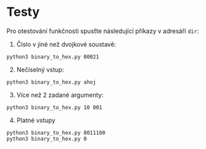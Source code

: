 # Testy

Pro otestování funkčnosti spusťte následující příkazy v adresáři `dir`:

1. Číslo v jiné než dvojkové soustavě:
```
python3 binary_to_hex.py 00021 
```

2. Nečíselný vstup:
```
python3 binary_to_hex.py ahoj 
```
3. Více než 2 zadané argumenty: 
```
python3 binary_to_hex.py 10 001 
```
4. Platné vstupy 
```
python3 binary_to_hex.py 0011100
python3 binary_to_hex.py 0
```